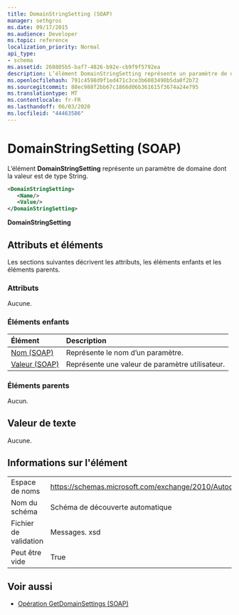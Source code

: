 ```yaml
---
title: DomainStringSetting (SOAP)
manager: sethgros
ms.date: 09/17/2015
ms.audience: Developer
ms.topic: reference
localization_priority: Normal
api_type:
- schema
ms.assetid: 268805b5-baf7-4826-b92e-cb9f9f5792ea
description: L’élément DomainStringSetting représente un paramètre de domaine dont la valeur est de type String.
ms.openlocfilehash: 791c4598d9f1ed471c3ce3b6083498b5da0f2b72
ms.sourcegitcommit: 88ec988f2bb67c1866d06b361615f3674a24e795
ms.translationtype: MT
ms.contentlocale: fr-FR
ms.lasthandoff: 06/03/2020
ms.locfileid: "44463586"
---
```

# <a name="domainstringsetting-soap"></a>DomainStringSetting (SOAP)

L’élément **DomainStringSetting** représente un paramètre de domaine dont la valeur est de type String. 
  
```XML
<DomainStringSetting>
   <Name/>
   <Value/>
</DomainStringSetting>
```

 **DomainStringSetting**
## <a name="attributes-and-elements"></a>Attributs et éléments

Les sections suivantes décrivent les attributs, les éléments enfants et les éléments parents.
  
### <a name="attributes"></a>Attributs

Aucune.
  
### <a name="child-elements"></a>Éléments enfants

|**Élément**|**Description**|
|:-----|:-----|
|[Nom (SOAP)](name-soap.md) <br/> |Représente le nom d’un paramètre.  <br/> |
|[Valeur (SOAP)](value-soap.md) <br/> |Représente une valeur de paramètre utilisateur.  <br/> |
   
### <a name="parent-elements"></a>Éléments parents

Aucun.
  
## <a name="text-value"></a>Valeur de texte

Aucune.
  
## <a name="element-information"></a>Informations sur l'élément

|||
|:-----|:-----|
|Espace de noms  <br/> |https://schemas.microsoft.com/exchange/2010/Autodiscover  <br/> |
|Nom du schéma  <br/> |Schéma de découverte automatique  <br/> |
|Fichier de validation  <br/> |Messages. xsd  <br/> |
|Peut être vide  <br/> |True  <br/> |
   
## <a name="see-also"></a>Voir aussi

- [Opération GetDomainSettings (SOAP)](getdomainsettings-operation-soap.md)

